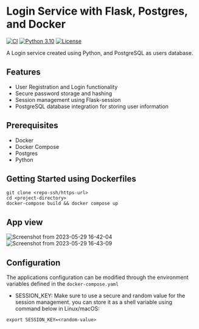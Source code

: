 # Login Service with Flask, Postgres, and Docker
[![CI](https://github.com/samanxsy/postgres-user-login/actions/workflows/ci.yaml/badge.svg)](https://github.com/samanxsy/postgres-user-login/actions/workflows/ci.yaml)
[![Python 3.10](https://img.shields.io/badge/Python-3.10-brown.svg)](https://shields.io/)
[![License](https://img.shields.io/badge/License-MIT-skyblue.svg)](https://mit-license.org/)

A Login service created using Python, and PostgreSQL as users database.

## Features
- User Registration and Login functionality
- Secure password storage and hashing
- Session management using Flask-session
- PostgreSQL database integration for storing user information

## Prerequisites
- Docker
- Docker Compose
- Postgres
- Python

## Getting Started using Dockerfiles
```
git clone <repo-ssh/https-url>
cd <project-directory>
docker-compose build && docker compose up
```

## App view

![Screenshot from 2023-05-29 16-42-04](https://github.com/samanxsy/postgres-login-system/assets/118216325/226780e8-41ba-4df5-8a31-712ba9a1221e)
![Screenshot from 2023-05-29 16-43-09](https://github.com/samanxsy/postgres-login-system/assets/118216325/0b871391-8de9-48fe-b95f-aa9adea7df34)

## Configuration
The applications configuration can be modified through the environment variables defined in the `docker-compose.yaml`

- SESSION_KEY: Make sure to use a secure and random value for the session management. you can store it as a shell variable using command below in Linux/macOS:
```
export SESSION_KEY=<random-value>
```
